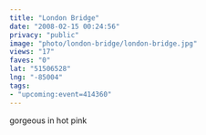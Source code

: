 ```yaml
---
title: "London Bridge"
date: "2008-02-15 00:24:56"
privacy: "public"
image: "photo/london-bridge/london-bridge.jpg"
views: "17"
faves: "0"
lat: "51506528"
lng: "-85004"
tags:
- "upcoming:event=414360"
---
```

gorgeous in hot pink
